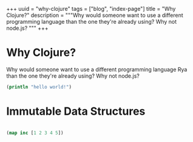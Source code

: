 +++
uuid = "why-clojure"
tags = ["blog", "index-page"]
title = "Why Clojure?"
description = """Why would someone want to use a different programming language than the one they're already using? Why not node.js?
"""
+++

# Why Clojure?
Why would someone want to use a different programming language Rya than the one they're already using? Why not node.js?

```clojure
(println "hello world!")
```

# Immutable Data Structures
```clojure

(map inc [1 2 3 4 5])
```
